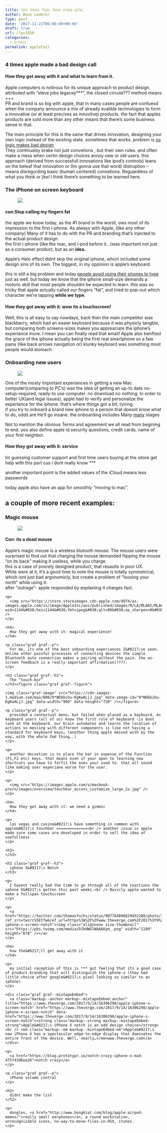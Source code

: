 ```yaml
---
title: ארבע פעמים שאפל נכשלו בעיצוב מוצר
author: Boaz Lederer
type: post
date: '2017-11-21T00:00:00+00:00'
draft: true
url: /?p=1850
categories:
  - מאמרים
permalink: applefail
---
```

<div class="entry-content aesop-entry-content">
  <h3 class="graf graf--h3">
    4 times apple made a bad design call
  </h3>
  
  <h4 class="graf graf--h4">
    How they got away with it and what to learn from it.
  </h4>
  
  <p>
    Apple computers is notirous for its unique approach to product design. attributed with &#8220;steve jobs legacey***&#8221;, the closed circute??? method means +++<br /> PR and brand is so big with apple, that in many cases people are confuesd when the company announce a mix of already avalible technologies to form a innovative (or at least precives as innovitve) products. the fact that apples products are sold more than any other means that there&#8217;s some business sense in that.
  </p>
  
  <p>
    The main principle for this is the same that drives innovation, designing your own logic instead of the existing state. sometimes that works. problem is <a href="https://theoutline.com/post/2352/apple-is-really-bad-at-design">no logic makes bad design</a><br /> They continualsy brake not just convetions , but their own rules. and often make a mess when certin design choices annoy new or old users. this approach (derived from successfull innovations like ipod&#8217;s controls) leans on the beleaf that innovation or (Im gonna use that word) distruption &#8211; means disregurding basic (human centered) convetions. Reguardless of what you think or <i>feel</i> I think there&#8217;s something to be learned here.
  </p>
  
  <h3 class="graf graf--h3">
    The iPhone on screen keyboard
  </h3><figure class="graf graf--figure">
  
  <img class="graf-image" src="https://cdn-images-1.medium.com/max/800/0*YLXZCPEtXfE7tRMI.jpg" data-image-id="0*YLXZCPEtXfE7tRMI.jpg" data-width="1280" data-height="600" /></figure> 
  
  <h4>
    con:Stop calling my fingers fat
  </h4>
  
  <p>
    the apple we know today, as the #1 brand in the world, ows most of its impression to the first i-phone. As always with Apple, (like any other company) Many of it has to do with the PR and branding that&#8217;s injected to the actual product design.<br /> the first i-phone (like the mac, and i-pod before it&#8230;)was important not just as a consumer product, but as an <b>idea.</b>
  </p>
  
  <p>
    Apple&#8217;s Halo effect didnt skip the original iphone, which included some design sins of its own. The biggest, in my oppinion is apple&#8217;s keyboard.
  </p>
  
  <p>
    this is still a big problem and today <a href="https://priceonomics.com/the-tiny-keyboard-problem-do-people-complete-forms/">people avoid using their phones to type</a> just as well. but today we know that the iphone small-size demands a motoric skill that most people shouldnt be expected to learn. this was so tricky that apple actually called our fingers &#8220;fat&#8221;, and tried to pop-out which character we&#8217;re tapping <b>while we type</b>.
  </p>
  
  <h4>
    How they got away with it: wow its a touchscreen!
  </h4>
  
  <p class="graf graf--p">
    Well, this is all easy to say nowdays, back then the main competitor was blackberry, which had an easier keyboard because it was physicly tangble, but comparing both screens-sizes makes you appreaciate the iphone&#8217;s experiance more. I mean you can finally read that email! Apple also benfited the grace of the iphone actually being the first real smartphone so a faw pains (like back arrows navigation or) klunky keyboard was something most people would stomach.
  </p>
  
  <h3 class="graf graf--h3">
    Onboarding new users
  </h3><figure class="graf graf--figure">
  
  <img class="graf-image" src="https://cdn-images-1.medium.com/max/800/0*AvqbTdEp9y8QzCdb.png" data-image-id="0*AvqbTdEp9y8QzCdb.png" data-width="568" data-height="426" /></figure> 
  
  <p class="graf graf--p">
    One of the mosty important experiances in getting a new Mac computer(comparing to PC&#8217;s) was the idea of getting an up-to date no-setup-required, ready-to use computer. no download no nothing. In order to better UX(and legal issues), apple had to verify and personalize the experiance for the iphone. that&#8217;s where things got a bit, tyiring.<br /> if you try to onboard a brand new iphone to a person that doesnt know what to do, odds are He&#8217;ll go insane. the onboarding includes Many <a class="markup--anchor markup--p-anchor" href="https://www.lifewire.com/set-up-new-iphone-2000125" target="_blank" rel="noopener" data-href="https://www.lifewire.com/set-up-new-iphone-2000125">many</a> stages
  </p>
  
  <p >
    Not to mention the obvious Terms and agreement we all read from begining to end. you also define apple id security questions, credit cards, name of your first neighbor.
  </p>
  
  <h4>
    How they got away with it: service
  </h4>
  
  <p>
    Im guessing customer support and first time users buying at the istore get help with this part cus i dont really know ***
  </p>
  
  <p class="graf graf--p">
    another important point is the added values of the iCloud means less passwords
  </p>
  
  <p>
    today apple also have an app for smoothly &#8220;moving to mac&#8221;.
  </p>
  
  <h2>
    a couple of more recent examples:
  </h2>
  
  <h3 class="graf graf--h3">
    Magic mouse
  </h3><figure class="graf graf--figure">
  
  <img class="graf-image" src="https://cdn-images-1.medium.com/max/800/0*87D-UNseIJo818Ia.jpg" data-image-id="0*87D-UNseIJo818Ia.jpg" data-width="938" data-height="525" /></figure> 
  
  <h4>
    Con: its a dead mouse
  </h4>
  
  <p>
    <P>
      Apple&#8217;s magic mouse is a wireless blutooth mouse. The mouse users were surprised to find out that charging the mouse demanded flipping the mouse &#8220;on its back&#8221; making it useless, while you charge.<br /> this is a case of poorely designed product, that resaults in poor UX.<br /> While were at it, It&#8217;s a good time to note the mouse is totally symmetrical, which isnt just bad argonomicly, but create a problem of &#8220;loosing your north&#8221; while using it.<br /> after &#8220;outrage&#8221;- apple responded by explaining it charges fast.
    </p>
    
    <p>
      <img src="https://store.storeimages.cdn-apple.com/4974/as-images.apple.com/is/image/AppleInc/aos/published/images/M/LA/MLA02/MLA02_AV2?wid=1144&#038;hei=1144&#038;fmt=jpeg&#038;qlt=80&#038;op_sharpen=0&#038;resMode=bicub&#038;op_usm=0.5%2C0.5%2C0%2C0&#038;iccEmbed=0&#038;layer=comp&#038;.v=QC4lx0" />
    </p>
    
    <h4>
      How they got away with it: magical experience!
    </h4>
    
    <p class="graf graf--p">
      For me, its one of the best onboarding experiances I&#8217;ve seen. Unlike other painful processes of connecting devices the simple Bluetooth auto connection makes a pairing without the pain. the on-screen feedback is a really important affirmation(???).
    </p>
    
    <h3 class="graf graf--h3">
      The “touch-bar”
    </h3><figure class="graf graf--figure">
    
    <img class="graf-image" src="https://cdn-images-1.medium.com/max/800/0*WDbbihu-KgKwALjJ.jpg" data-image-id="0*WDbbihu-KgKwALjJ.jpg" data-width="960" data-height="720" /></figure> 
    
    <p class="graf graf--p">
      provided a contextual menu, but failed when placed as a keyboard. As keyboard users (all of us) know the first rule of keyboard -is dont look at the keyboard. our brain automates and learns the location of actions so messing with different components is like not having a standard for keyboard keys… (another thing apple messed with by the way, with the whole Cmd thing..)
    </p>
    
    <p>
      another decsetion is to place the bar in expense of the Function (F1,F2 etc) keys. that means even if your open to learning new shortcuts you have to forfit the ones your used to. that all sound like making user experiane worse for the user.
    </p>
    
    <p>
      <img src="https://images.apple.com/v/macbook-pro/n/images/overview/touchbar_access_customize_large_2x.jpg" />
    </p>
    
    <h4>
      How they got away with it: we need a gimmic
    </h4>
    
    <p>
      las vegas and casino&#8217;s have something in common with apple&#8217;s touchbar ==============<br /> another issue is apple made sure some cases are developed in order to sell the idea of usefullness
    </p>
    
    <h3>
    </h3>
    
    <h3 class="graf graf--h3">
      iphone X&#8217;s Notch
    </h3>
    
    <p>
      I havent really had the time to go through all of the reactions the iphone X&#8217;s gotten this past weeks.<br /> Basicly apple wanted to make a fullspan touchscreen
    </p>
    
    <p>
      <a href="https://twitter.com/thomasfuchs/status/907764896829452288/photo/1?ref_src=twsrc%5Etfw&ref_url=https%3A%2F%2Fwww.theverge.com%2F2017%2F9%2F14%2F16306298%2Fapple-iphone-x-screen-notch"><img class="alignnone size-thumbnail" src="https://pbs.twimg.com/media/DJkHWGlWAAAUym_.png" width="1199" height="678" /></a>
    </p>
    
    <h4>
      how the&#8217;ll get away with it
    </h4>
    
    <p>
      my initial reception of this is *** gut feeling that its a good case of product branding that will distinguish the iphone-x (they had little choice after google&#8217;s pixel looking so similar to an iphone)
    </p>
    
    <div class="graf graf--mixtapeEmbed">
      <a class="markup--anchor markup--mixtapeEmbed-anchor" title="https://www.theverge.com/2017/9/14/16306298/apple-iphone-x-screen-notch" href="https://www.theverge.com/2017/9/14/16306298/apple-iphone-x-screen-notch" data-href="https://www.theverge.com/2017/9/14/16306298/apple-iphone-x-screen-notch"><strong class="markup--strong markup--mixtapeEmbed-strong">Apple&#8217;s iPhone X notch is an odd design choice</strong><br /> <em class="markup--em markup--mixtapeEmbed-em">Apple&#8217;s new iPhone X has a spectacular edge-to-edge display that dominates the entire front of the device. Well, nearly…</em>www.theverge.com</a>
    </div>
    
    <p>
      <a href="https://blog.prototypr.io/notch-crazy-iphone-x-mad-475f43d6ee26">notch crazy</a>
    </p>
    
    <p class="graf graf--p">
      iPhone volume control
    </p>
    
    <h2>
      didnt make the list
    </h2>
    
    <p>
      dongles, <a href="http://www.hongkiat.com/blog/apple-airpod-memes/">really small earphones</a>, a round workstation, unrecognizable icons, no-way-to-move-files-in-OSX, itunes.
    </p>